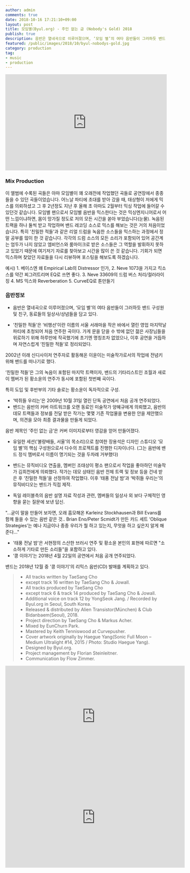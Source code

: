 ```yaml
---
author: admin
comments: true
date: 2018-10-16 17:21:10+09:00
layout: post
title: 모임별(Byul.org) - 주인 없는 금 (Nobody's Gold) 2018
publish: true
description: 음반은 열네곡으로 이루어졌으며, ‘모임 별’의 여타 음반들이 그러하듯 밴드 구성원 및 친구, 동료들의 일상사/상념들을 담고 있다.
featured: /public/images/2018/10/byul-nobodys-gold.jpg
category: production
tag:
- music
- production
---
```


<iframe width="100%" height="300" scrolling="no" frameborder="no" allow="autoplay" src="https://w.soundcloud.com/player/?url=https%3A//api.soundcloud.com/tracks/503147067&color=%23a094ac&auto_play=false&hide_related=false&show_comments=true&show_user=true&show_reposts=false&show_teaser=true&visual=true"></iframe>

### Mix Production
이 앨범에 수록된 곡들은 아마 모임별이 꽤 오래전에 작업했던 곡들로 공연장에서 종종 들을 수 있던 곡들이었습니다. 어느날 파티에 초대를 받아 갔을 때, 태상형이 저에게 믹스를 의뢰하셨고 그 후 2년정도 지난 후 올해 초 아마도 2월부터 믹싱 작업에 들어갈 수 있던것 같습니다. 모임별 팬으로서 모임별 음반을 믹스한다는 것은  믹싱엔지니어로서 어떤 느낌이냐하면, 몸이 망가질 정도로 저의 모든 시간을 쏟아 부었습니다(눈물). 녹음된 트랙을 하나 둘씩 받고 작업하며 밴드 레코딩 소스로 믹스를 해보는 것은 거의 처음이었습니다. 특히 '친밀한 적들'과 같은 리얼 드럼을 녹음한 소스들을 믹스하는 과정에서 정말 공부를 많이 한 것 같습니다. 각각의 드럼 소스의 모든 소리가 포함되어 있어 공간계는 엄두가 나지 않았고 엠비언스와 룸마이크로 받은 소스들은 그 역할을 발휘하지 못하고 있었기 때문에 여기저기 자료를 찾아보고 시간을 많이 쓴 것 같습니다. 기회가 되면 믹스하며 찾았던 자료들을 다시 리뷰하며 포스팅을 해보도록 하겠습니다.

예시) 1. 베이스엔 왜 Empirical Lab의 Distressor 인가, 2. Neve 1073을 가지고 킥소스를 약간 찌그려트리며 EQ로 쓰면 좋다. 3. Neve 33609의 드럼 버스 처리/컬러라이징 4. MS 믹스와 Reverberation 5. CurveEQ로 톤만들기


### 음반정보
+ 음반은 열네곡으로 이루어졌으며, ‘모임 별’의 여타 음반들이 그러하듯 밴드 구성원 및 친구, 동료들의 일상사/상념들을 담고 있다. 

+ ‘친밀한 적들’은 ‘비행선’이란 이름의 서울 서래마을 작은 바에서 열린 영업 마지막날 파티에 초청되어 처음 연주한 곡이다. 
가게 문을 닫을 수 밖에 없던 젊은 사장님들을 위로하기 위해 하루만에 작곡했기에 초기엔 명칭조차 없었으나, 이후 공연을 거듭하며 자연스럽게 ‘친밀한 적들’로 정리되었다.

2002년 이래 신디사이저 연주자로 활동해온 이윤이는 미술작가로서의 작업에 전념키 위해 밴드를 떠나기로 했다. 

‘친밀한 적들’은 그의 녹음이 포함된 마지막 트랙이자, 밴드의 기타리스트인 조월과 새로이 멤버가 된 황소윤의 연주가 동시에 포함된 첫번째 곡이다. 

특히 도입 및 후반부의 기타 솔로는 황소윤이 독자적으로 구성.

+ ‘박쥐들 우리는’은 2009년 10월 31일 열린 단독 공연에서 처음 공개 연주되었다. 
+ 밴드는 음반의 커버 아트워크를 오랜 동료인 미술작가 양혜규에게 의뢰했고, 음반의 데모 트랙들과 정보를 전달 받은 작가는 몇몇 기존 작업물을 변용한 안을 제안했으며, 의견을 모아 최종 결과물을 만들게 되었다. 

음반 제목인 ‘주인 없는 금’은 커버 이미지로부터 영감을 얻어 만들어졌다.
+ 유일한 세션(’불량배들, 서울’의 목소리)으로 참여한 장용석은 디자인 스튜디오 ‘모임 별’의 핵심 구성원으로서 다수의 프로젝트를 진행한 디자이너다.
(그는 음반에 밴드 정식 멤버로서 이름이 명기되는 것을 두차례 거부했다)

+ 밴드는 뮤직비디오 연출을, 멤버인 조태상이 평소 팬으로서 작업을 좋아하던 미술작가 김희천에게 의뢰했다. 
작가는 데모 상태인 음반 전체 트랙 및 정보 등을 건네 받은 후 ‘친밀한 적들’을 선정하여 작업했다. 
이후 ‘태풍 전날 밤’과 ‘박쥐들 우리는’의 뮤직비디오는 밴드가 직접 제작.

+ 독일 레이블측의 음반 설명 자료 작성과 관련, 멤버들의 일상사 외 보다 구체적인 영향을 묻는 질문에 보낸 답신. 

"...굳이 말을 만들어 보자면, 
오래 흠모해온 Karleinz Stockhausen과 Bill Evans를 함께 들을 수 있는 음반 같은 것.. 
Brian Eno/Peter Scmidt가 만든 카드 세트 ‘Oblique Strategies’는 예나 지금이나 종종 우리가 뭘 하고 있는지, 무엇을 하고 싶은지 알게 해준다..." 

+ '태풍 전날 밤'은 서현정의 스산한 브러시 연주 및 황소윤 본인의 표현에 따르면 "소소하게 기타로 만든 소리들"을 포함하고 있다.
+ ‘콩 이야기’는 2018년 4월 22일의 공연에서 처음 공개 연주되었다.

밴드는 2018년 12월 중 '콩 이야기'의 리믹스 음반(CD) 발매를 계획하고 있다.

> * All tracks written by TaeSang Cho
> * except track 16 written by TaeSang Cho & Jowall.
> * All tracks produced by TaeSang Cho
> * except track 6 & track 14 produced by TaeSang Cho & Jowall.
> * Additional voice on track 12 by YongSeok Jang. / Recorded by Byul.org in Seoul, South Korea.
> * Released & distributed by Alien Transistor(München) & Club Bidanbaem(Seoul), 2018.
> * Project direction by TaeSang Cho & Markus Acher.
> * Mixed by EunChurn Park. 
> * Mastered by Keith Tenniswood at Curvepusher.
> * Cover artwork originally by Haegue Yang(Sonic Full Moon – Medium Ultralight #14, 2015 / Photo: Studio Haegue Yang).
> * Designed by Byul.org. 
> * Project management by Florian Steinleitner.
> * Communication by Flow Zimmer.

<div class="videoWrapper">
<iframe width="560" height="315" src="https://www.youtube.com/embed/OxEChJuL2tY" frameborder="0" allow="autoplay; encrypted-media" allowfullscreen></iframe>
</div>

<div class="videoWrapper">
<iframe width="560" height="315" src="https://www.youtube.com/embed/LrOSO7vY50E" frameborder="0" allow="autoplay; encrypted-media" allowfullscreen></iframe>
</div>